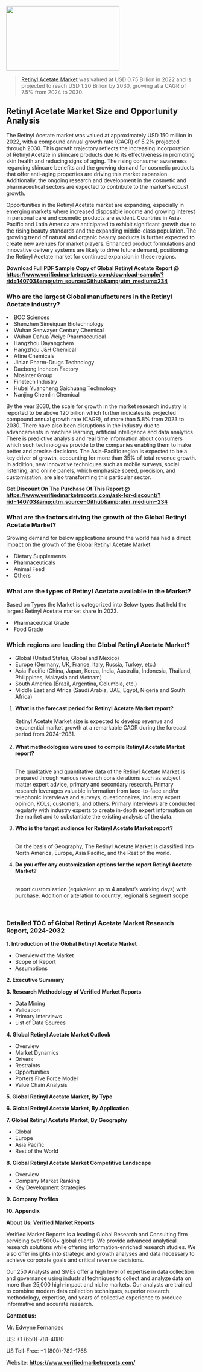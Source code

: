 <img src="https://ffe5etoiles.com/wp-content/uploads/2024/12/MST1-300x171.png" alt="" width="300" height="171" class="alignnone size-medium wp-image-20088" /><blockquote><p><p><a href="https://www.verifiedmarketreports.com/download-sample/?rid=140703&utm_source=Github&utm_medium=234" target="_blank">Retinyl Acetate Market</a> was valued at USD 0.75 Billion in 2022 and is projected to reach USD 1.20 Billion by 2030, growing at a CAGR of 7.5% from 2024 to 2030.</p></blockquote><p><h2>Retinyl Acetate Market Size and Opportunity Analysis</h2><p>The Retinyl Acetate market was valued at approximately USD 150 million in 2022, with a compound annual growth rate (CAGR) of 5.2% projected through 2030. This growth trajectory reflects the increasing incorporation of Retinyl Acetate in skincare products due to its effectiveness in promoting skin health and reducing signs of aging. The rising consumer awareness regarding skincare benefits and the growing demand for cosmetic products that offer anti-aging properties are driving this market expansion. Additionally, the ongoing research and development in the cosmetic and pharmaceutical sectors are expected to contribute to the market's robust growth.</p><p>Opportunities in the Retinyl Acetate market are expanding, especially in emerging markets where increased disposable income and growing interest in personal care and cosmetic products are evident. Countries in Asia-Pacific and Latin America are anticipated to exhibit significant growth due to the rising beauty standards and the expanding middle-class population. The growing trend of natural and organic beauty products is further expected to create new avenues for market players. Enhanced product formulations and innovative delivery systems are likely to drive future demand, positioning the Retinyl Acetate market for continued expansion in these regions.</p></p><p class=""><strong>Download Full PDF Sample Copy of Global Retinyl Acetate Report @ <a href="https://www.verifiedmarketreports.com/download-sample/?rid=140703&amp;utm_source=Github&amp;utm_medium=234" target="_blank">https://www.verifiedmarketreports.com/download-sample/?rid=140703&amp;utm_source=Github&amp;utm_medium=234</a></strong></p><h3 id="" class="">Who are the largest Global manufacturers in the Retinyl Acetate industry?</h3><p><li>BOC Sciences</li><li> Shenzhen Simeiquan Biotechnology</li><li> Wuhan Senwayer Century Chemical</li><li> Wuhan Dahua Weiye Pharmaceutical</li><li> Hangzhou Dayangchem</li><li> Hangzhou J&H Chemical</li><li> Afine Chemicals</li><li> Jinlan Pharm-Drugs Technology</li><li> Daebong Incheon Factory</li><li> Mosinter Group</li><li> Finetech Industry</li><li> Hubei Yuancheng Saichuang Technology</li><li> Nanjing Chemlin Chemical</li></p><div class=""><div class="" dir="" data-message-author-role="" data-message-id="" data-message-model-slug=""><div class=""><div class=""><div class=""><div class="" dir="" data-message-author-role="" data-message-id="" data-message-model-slug=""><div class=""><div class=""><p>By the year 2030, the scale for growth in the market research industry is reported to be above 120 billion which further indicates its projected compound annual growth rate (CAGR), of more than 5.8% from 2023 to 2030. There have also been disruptions in the industry due to advancements in machine learning, artificial intelligence and data analytics There is predictive analysis and real time information about consumers which such technologies provide to the companies enabling them to make better and precise decisions. The Asia-Pacific region is expected to be a key driver of growth, accounting for more than 35% of total revenue growth. In addition, new innovative techniques such as mobile surveys, social listening, and online panels, which emphasize speed, precision, and customization, are also transforming this particular sector.</p><p><strong>Get Discount On The Purchase Of This Report @&nbsp; <a href="https://www.verifiedmarketreports.com/ask-for-discount/?rid=140703&amp;utm_source=Github&amp;utm_medium=234" target="_blank">https://www.verifiedmarketreports.com/ask-for-discount/?rid=140703&amp;utm_source=Github&amp;utm_medium=234</a></strong></p></div></div></div></div></div></div></div></div><h3 id="" class="">What are the factors driving the growth of the Global Retinyl Acetate Market?</h3><p id="" class="">Growing demand for below applications around the world has had a direct impact on the growth of the Global Retinyl Acetate Market</p><p id="" class=""><li>Dietary Supplements</li><li> Pharmaceuticals</li><li> Animal Feed</li><li> Others</li></p><h3 id="" class="">What are the types of Retinyl Acetate available in the Market?</h3><p id="" class="">Based on Types the Market is categorized into Below types that held the largest Retinyl Acetate market share In 2023.</p><p id="" class=""><li>Pharmaceutical Grade</li><li> Food Grade</li></p><h3 id="" class="">Which regions are leading the Global Retinyl Acetate Market?</h3><ul><li>Global (United States, Global and Mexico)</li><li>Europe (Germany, UK, France, Italy, Russia, Turkey, etc.)</li><li>Asia-Pacific (China, Japan, Korea, India, Australia, Indonesia, Thailand, Philippines, Malaysia and Vietnam)</li><li>South America (Brazil, Argentina, Columbia, etc.)</li><li>Middle East and Africa (Saudi Arabia, UAE, Egypt, Nigeria and South Africa)</li></ul><p><ol><li><strong>What is the forecast period for Retinyl Acetate Market report?<br /></strong><br /><span data-sheets-root="1" data-sheets-value="{&quot;1&quot;:2,&quot;2&quot;:&quot;XXXX size is expected to develop revenue and exponential market growth at a remarkable CAGR during the forecast period from 2024&ndash;2030.&quot;}" data-sheets-userformat="{&quot;2&quot;:12674,&quot;4&quot;:{&quot;1&quot;:2,&quot;2&quot;:16776960},&quot;10&quot;:2,&quot;11&quot;:0,&quot;15&quot;:&quot;Arial&quot;,&quot;16&quot;:12}">Retinyl Acetate Market size is expected to develop revenue and exponential market growth at a remarkable CAGR during the forecast period from 2024&ndash;2031.</span><br /><br /></li><li><strong>What methodologies were used to compile Retinyl Acetate Market report?<br /><br /></strong><p>The qualitative and quantitative data of the&nbsp;Retinyl Acetate Market is prepared through various research considerations such as subject matter expert advice, primary and secondary research. Primary research leverages valuable information from face-to-face and/or telephonic interviews and surveys, questionnaires, industry expert opinion, KOLs, customers, and others. Primary interviews are conducted regularly with industry experts to create in-depth expert information on the market and to substantiate the existing analysis of the data.&nbsp;</p></li><li><strong>Who is the target audience for Retinyl Acetate Market report?<br /><br /></strong><p>On the basis of Geography, The&nbsp;Retinyl Acetate Market is classified into North America, Europe, Asia Pacific, and the Rest of the world.</p></li><li><strong>Do you offer any customization options for the report Retinyl Acetate Market?<br /><br /></strong><p>report customization (equivalent up to 4 analyst&rsquo;s working days) with purchase. Addition or alteration to country, regional &amp; segment scope</p><p>&nbsp;</p></li></ol></p><h3 id="" class="">Detailed TOC of Global Retinyl Acetate Market Research Report, 2024-2032</h3><p id="" class=""><strong>1. Introduction of the Global Retinyl Acetate Market</strong></p><ul><li>Overview of the Market</li><li>Scope of Report</li><li>Assumptions</li></ul><p id="" class=""><strong>2. Executive Summary</strong></p><p id="" class=""><strong>3. Research Methodology of&nbsp;Verified Market Reports</strong></p><ul><li>Data Mining</li><li>Validation</li><li>Primary Interviews</li><li>List of Data Sources</li></ul><p id="" class=""><strong>4. Global Retinyl Acetate Market Outlook</strong></p><ul><li>Overview</li><li>Market Dynamics</li><li>Drivers</li><li>Restraints</li><li>Opportunities</li><li>Porters Five Force Model</li><li>Value Chain Analysis</li></ul><p id="" class=""><strong>5. Global Retinyl Acetate Market, By&nbsp;Type</strong></p><p id="" class=""><strong>6. Global Retinyl Acetate Market, By Application</strong></p><p id="" class=""><strong>7. Global Retinyl Acetate Market, By Geography</strong></p><ul><li>Global</li><li>Europe</li><li>Asia Pacific</li><li>Rest of the World</li></ul><p id="" class=""><strong>8. Global Retinyl Acetate Market Competitive Landscape</strong></p><ul><li>Overview</li><li>Company Market Ranking</li><li>Key Development Strategies</li></ul><p id="" class=""><strong>9. Company Profiles</strong></p><p id="" class=""><strong>10. Appendix</strong></p><p id="" class=""><strong>About Us: Verified Market Reports</strong></p><p id="" class="">Verified Market Reports is a leading Global Research and Consulting firm servicing over 5000+ global clients. We provide advanced analytical research solutions while offering information-enriched research studies. We also offer insights into strategic and growth analyses and data necessary to achieve corporate goals and critical revenue decisions.</p><p id="" class="">Our 250 Analysts and SMEs offer a high level of expertise in data collection and governance using industrial techniques to collect and analyze data on more than 25,000 high-impact and niche markets. Our analysts are trained to combine modern data collection techniques, superior research methodology, expertise, and years of collective experience to produce informative and accurate research.</p><p id="" class=""><strong>Contact us:</strong></p><p id="" class="">Mr. Edwyne Fernandes</p><p id="" class="">US: +1 (650)-781-4080</p><p id="" class="">US Toll-Free: +1 (800)-782-1768</p><p id="" class="">Website: <a target="" data-test-app-aware-link=""><strong>https://www.verifiedmarketreports.com/</strong></a></p>
